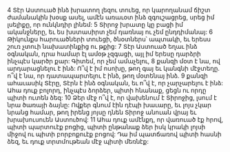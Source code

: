 4 Տէր Աստուած ինձ խրատող լեզու տուեց,
որ կարողանամ ճիշտ ժամանակին խօսք ասել,
ամէն առաւօտ ինձ զգուշացրեց,
սրեց իմ լսելիքը, որ ունկնդիր լինեմ:
5 Տիրոջ խրատը կը բացի իմ ականջները,
եւ ես խստասիրտ չեմ դառնայ ու չեմ ընդդիմանայ:
6 Թիկունքս հարուածների տուեցի, ծնօտներս՝ ապտակի,
եւ երեսս շուռ չտուի նախատինքից ու թքից:
7 Տէր Աստուած եղաւ ինձ օգնական,
դրա համար էլ ամօթ չզգացի,
այլ իմ երեսը դարձրի ինչպէս կարծր քար:
Գիտեմ, որ չեմ ամաչելու,
8 քանզի մօտ է նա, ով արդարացնելու է ինձ:
Ո՞վ է իմ ոսոխը, թող գայ եւ կանգնի մէջտեղը.
ո՞վ է նա, որ դատապարտելու է ինձ, թող մօտենայ ինձ.
9 քանզի ահաւասիկ Տէրը, Տէրն է ինձ օգնական,
եւ ո՞վ է, որ չարչարելու է ինձ:
Ահա դուք բոլորդ, ինչպէս ձորձեր, պիտի հնանաք,
ցեցն ու որդը պիտի ուտեն ձեզ:
10 Ձեր մէջ ո՞վ է, որ վախենում է Տիրոջից,
լսում է նրա ծառայի ձայնը:
Ովքեր գնում էին դէպի խաւարը,
եւ լոյս չկար նրանց համար,
թող իրենց յոյսը դնեն Տիրոջ անուան վրայ եւ խրախուսուեն Աստուծով:
11 Ահա դուք ամէնքդ, որ վառուած էք հրով,
պիտի պարտուէք բոցից, պիտի ընթանաք ձեր իսկ կրակի լոյսի միջով
ու պիտի բորբոքուէք բոցով:
Դա իմ պատճառով պիտի հասնի ձեզ,
եւ դուք տրտմութեան մէջ պիտի մեռնէք:
